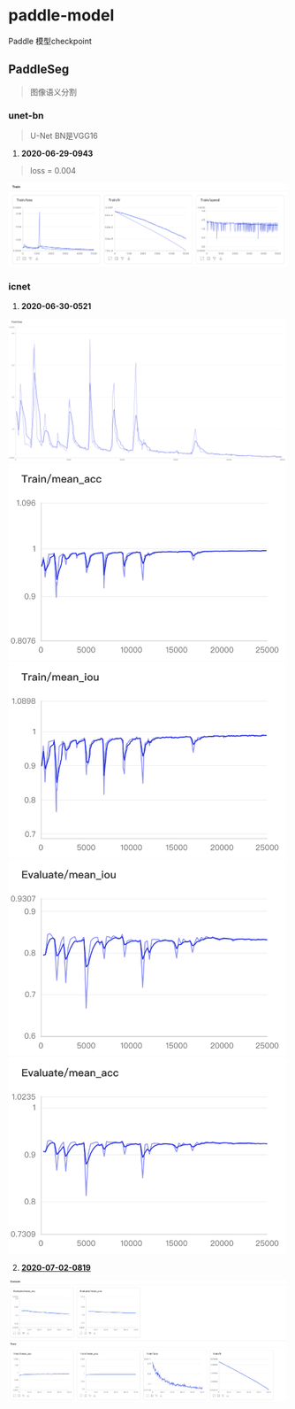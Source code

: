 # paddle-model
Paddle 模型checkpoint


## PaddleSeg
> 图像语义分割

### unet-bn
> U-Net BN是VGG16

1. **2020-06-29-0943**
> loss = 0.004

![](imgs/PaddleSeg/unet-bn/2020-06-29-0943.png)

### icnet

1. **2020-06-30-0521**

![](imgs/PaddleSeg/icnet-bn/2020-06-30-0521/Train_loss.png)
![](imgs/PaddleSeg/icnet-bn/2020-06-30-0521/Train_mean_acc.png)
![](imgs/PaddleSeg/icnet-bn/2020-06-30-0521/Train_mean_iou.png)
![](imgs/PaddleSeg/icnet-bn/2020-06-30-0521/Evaluate_mean_iou.png)
![](imgs/PaddleSeg/icnet-bn/2020-06-30-0521/Evaluate_mean_acc.png)

2. [**2020-07-02-0819**]()

![](imgs/PaddleSeg/icnet-bn/2020-07-02-0819/0_007.png)
